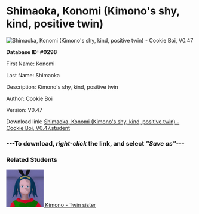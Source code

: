 # Shimaoka, Konomi (Kimono's shy, kind, positive twin)

<img src="Files/Shimaoka, Konomi (Kimono's shy, kind, positive twin).png" title="Shimaoka, Konomi (Kimono's shy, kind, positive twin) - Cookie Boi, V0.47">

**Database ID: #0298**

First Name: Konomi

Last Name: Shimaoka

Description: Kimono's shy, kind, positive twin

Author: Cookie Boi

Version: V0.47

Download link: <a href="https://raw.githubusercontent.com/Arbiter1223/Daigaku-Gurashi-Custom-Students/master/Files/Student Files/Shimaoka%2C%20Konomi%20(Kimono's%20shy%2C%20kind%2C%20positive%20twin)%20-%20Cookie%20Boi%2C%20V0.47.student">Shimaoka, Konomi (Kimono's shy, kind, positive twin) - Cookie Boi, V0.47.student</a>

### ---**To download, _right-click_ the link, and select _"Save as"_**---

### Related Students

<a href="Shimaoka, Kimono (Konomi's confident, heartless, negative twin).md"><img src="Files/Thumbs/Shimaoka, Kimono (Konomi's confident, heartless, negative twin).png" height="100" width="100" title="Shimaoka, Kimono (Konomi's confident, heartless, negative twin) - Cookie Boi, V0.47"></a><a href="Shimaoka, Kimono (Konomi's confident, heartless, negative twin).md"> Kimono - Twin sister</a>

